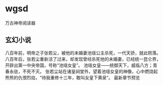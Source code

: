 # wgsd
万古神帝阅读器

## 玄幻小说

八百年前，明帝之子张若尘，被他的未婚妻池瑶公主杀死，一代天骄，就此陨落。 八百年后，张若尘重新活了过来，却发现曾经杀死他的未婚妻，已经统一昆仑界，开辟出第一中央帝国，号称“池瑶女皇”。 池瑶女皇——统御天下，威临八方；青春永驻，不死不灭。 张若尘站在诸皇祠堂外，望着池瑶女皇的神像，心中燃烧起熊熊的仇恨烈焰，“待我重修十三年，敢叫女皇下黄泉”。
最新章节预览
